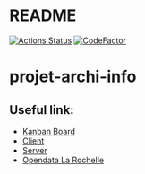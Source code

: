 # README
[![Actions Status](https://github.com/Nocturlab/projet-archi-info-client/workflows/Build%20Unix/badge.svg)](https://github.com/Nocturlab/projet-archi-info-client/actions)
[![CodeFactor](https://www.codefactor.io/repository/github/nocturlab/projet-archi-info-client/badge)](https://www.codefactor.io/repository/github/nocturlab/projet-archi-info-client)

# projet-archi-info

## Useful link:

* [Kanban Board](https://github.com/orgs/Nocturlab/teams/projet-archi-data/projects)
* [Client](https://github.com/Nocturlab/projet-archi-info-client)
* [Server](https://github.com/Nocturlab/projet-archi-info-server)
* [Opendata La Rochelle](https://opendata.larochelle.fr/dataset/?fwp_sscatgorie=stationnement)

